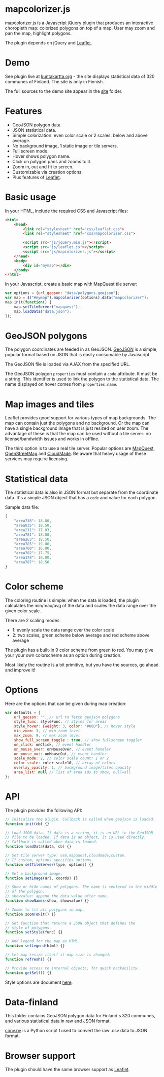 mapcolorizer.js
===============

mapcolorizer.js is a Javascript jQuery plugin that produces an interactive
choropleth map: colorized polygons on top of a map. User may zoom and pan the
map, highlight polygons.

The plugin depends on jQuery and [Leaflet](http://leafletjs.com/).


# Demo

See plugin live at [kuntakartta.org](http://kuntakartta.org) - the site
displays statistical data of 320 communes of Finland. The site is only in
Finnish.

The full sources to the demo site appear in the
[site](https://github.com/tomimick/mapcolorizer/tree/master/site/) folder.


# Features

  * GeoJSON polygon data.
  * JSON statistical data.
  * Simple colorization: even color scale or 2 scales: below and above average.
  * No background image, 1 static image or tile servers.
  * Full screen mode.
  * Hover shows polygon name.
  * Click on polygon pans and zooms to it.
  * Zoom in, out and fit to screen.
  * Customizable via creation options.
  * Plus features of [Leaflet](http://leafletjs.com/features.html).

# Basic usage

In your HTML, include the required CSS and Javascript files:

```html
<html>
    <head>
        <link rel="stylesheet" href="css/leaflet.css">
        <link rel="stylesheet" href="css/mapcolorizer.css">

        <script src="js/jquery.min.js"></script>
        <script src="js/leaflet.js"></script>
        <script src="js/mapcolorizer.js"></script>
    </head>
    <body>
        <div id="mymap"></div>
    </body>
</html>
```

In your Javascript, create a basic map with MapQuest tile server:

```javascript
var options = {url_geoson: "data/polygons.geojson"};
var map = $("#mymap").mapcolorizer(options).data("mapcolorizer");
map.init(function() {
    map.setTileServer("mapquest");
    map.loadData("data.json");
});
```


# GeoJSON polygons

The polygon coordinates are feeded in as GeoJSON.
[GeoJSON](http://geojson.org/) is a simple, popular format based on JSON that
is easily consumable by Javascript.

The GeoJSON file is loaded via AJAX from the specified URL.

The GeoJSON polygon `properties` must contain a `code` attribute. It
must be a string. This identifier is used to link the polygon to the
statistical data.  The name displayed on hover comes from `properties.name`.


# Map images and tiles

Leaflet provides good support for various types of map backgrounds.  The map
can contain just the polygons and no background. Or the map can have a single
background image that is just resized on user zoom. The advantage of these is
that the map can be used without a tile server: no license/bandwidth issues
and works in offline.

The third option is to use a real tile server. Popular options are
[MapQuest](http://www.mapquest.com/),
[OpenStreetMap](http://www.openstreetmap.org/) and
[CloudMade](http://www.cloudmade.com/). Be aware that heavy usage of these
services may require licensing.


# Statistical data

The statistical data is also in JSON format but separate from the coordinate
data. It's a simple JSON object that has a `code` and value for each polygon.

Sample data file:

```javascript
{
    "area738": 18.00,
    "area935": 18.50,
    "area211": 17.83,
    "area781": 18.00,
    "area263": 18.50,
    "area785": 19.00,
    "area700": 16.00,
    "area702": 17.75,
    "area178": 18.00,
    "area707": 18.50
}
```

# Color scheme

The coloring routine is simple: when the data is loaded, the plugin calculates
the min/max/avg of the data and scales the data range over the given color
scale.

There are 2 scaling modes:

  * 1: evenly scale the data range over the color scale
  * 2: two scales, green scheme below average and red scheme above average

The plugin has a built-in 9 color scheme from green to red. You may give your
your own colorscheme as an option during creation.

Most likely the routine is a bit primitive, but you have the sources, go ahead
and improve it!



# Options

Here are the options that can be given during map creation:

```javascript
var defaults = {
    url_geoson: "", // url to fetch geojson polygons
    style_func: styleFunc, // styles for areas
    style_hover: {weight: 3, color: "#000"}, // hover style
    min_zoom: 3, // min zoom level
    max_zoom: 9, // max zoom level
    show_full_screen_toggle : true, // show fullscreen toggler
    on_click: onClick, // event handler
    on_mouse_over: onMouseOver, // event handler
    on_mouse_out: onMouseOut, // event handler
    scale_mode: 2, // color scale count: 1 or 2
    color_scale: color_scale10, // array of colors
    overlay_opacity: 1, // background image/tiles opacity
    area_list: null // list of area ids to show, null=all
};
```

# API

The plugin provides the following API:

```javascript
// Initialize the plugin. Callback is called when geojson is loaded.
function init(cb) {}

// Load JSON data. If data is a string, it is an URL to the GeoJSON
// file to be loaded. If data is an object, it is used directly.
// Callback is called when data is loaded.
function loadData(data, cb) {}

// Set tile server type: osm,mapquest,cloudmade,custom.
// If custom, options specifies options.
function setTileServer(type, options) {}

// Set a background image.
function setImage(url, coords) {}

// Show or hide names of polygons. The name is centered in the middle
// of the polygon.
// showvalue: append the data value after name.
function showNames(show, showvalue) {}

// Zooms to fit all polygons in map.
function zoomToFit() {}

// Set function that returns a JSON object that defines the
// style of polygons.
function setStyle(func) {}

// Add legend for the map as HTML.
function setLegend(html) {}

// Let map resize itself if map size is changed.
function refresh() {}

// Provide access to internal objects, for quick hackability.
function getSelf() {}
```

Style options are document [here](http://leafletjs.com/reference.html#path).


# Data-finland

This folder contains GeoJSON polygon data for Finland's 320 communes, and
various statistical data in raw and JSON format.

[conv.py](data-finland/data-raw/conv.py) is a Python script I used to convert
the raw .csv data to JSON format.


# Browser support

The plugin should have the same browser support as
[Leaflet](http://leafletjs.com/features.html).

